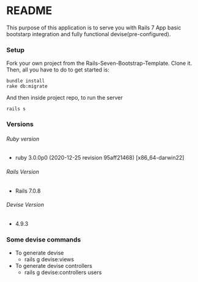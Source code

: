# README

This purpose of this application is to serve you with Rails 7 App basic bootstarp integration and fully functional devise(pre-configured).

### Setup

Fork your own project from the Rails-Seven-Bootstrap-Template. Clone it. Then, all you have to do to get started is:

```
bundle install
rake db:migrate
```

And then inside project repo, to run the server

```
rails s

```

### Versions

###### Ruby version

* ruby 3.0.0p0 (2020-12-25 revision 95aff21468) [x86_64-darwin22]

###### Rails Version

* Rails 7.0.8

###### Devise Version

* 4.9.3

### Some devise commands

* To generate devise
  * rails g devise:views
* To generate devise controllers
  * rails g devise:controllers users
